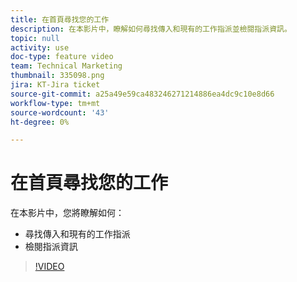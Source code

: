 ```yaml
---
title: 在首頁尋找您的工作
description: 在本影片中，瞭解如何尋找傳入和現有的工作指派並檢閱指派資訊。
topic: null
activity: use
doc-type: feature video
team: Technical Marketing
thumbnail: 335098.png
jira: KT-Jira ticket
source-git-commit: a25a49e59ca483246271214886ea4dc9c10e8d66
workflow-type: tm+mt
source-wordcount: '43'
ht-degree: 0%

---
```


# 在首頁尋找您的工作

在本影片中，您將瞭解如何：

* 尋找傳入和現有的工作指派
* 檢閱指派資訊

>[!VIDEO](https://video.tv.adobe.com/v/335098/?quality=12&learn=on)
